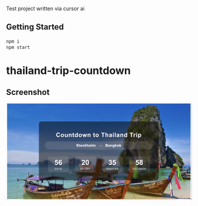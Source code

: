 Test project written via cursor ai
## Getting Started

```
npm i
npm start
```
# thailand-trip-countdown
## Screenshot


![Screenshot of the Countdown Website](./Screenshot.jpg)

